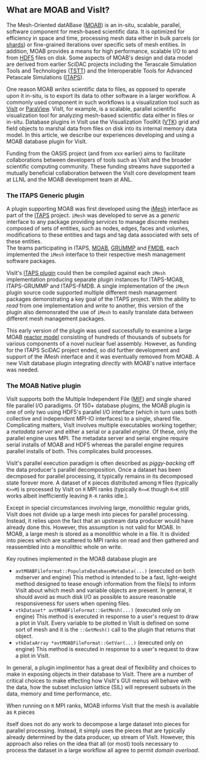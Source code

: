 ## What are MOAB and VisIt?
The Mesh-Oriented datABase ([MOAB](https://sigma.mcs.anl.gov/moab-library/)) is an in-situ, scalable, parallel, software component for mesh-based scientific data.
It is optimized for efficiency in space and time, processing mesh data either in bulk parcels (or [shards](https://en.wikipedia.org/wiki/Shard_(database_architecture))) or fine-grained iterations over specific sets of mesh entities.
In addition, MOAB provides a means for high performance, scalable I/O to and from [HDF5](https://support.hdfgroup.org/documentation/hdf5/latest/) files on disk.
Some aspects of MOAB's design and data model are derived from earlier SciDAC projects including the Terascale Simulation Tools and Technologies ([TSTT](https://www.researchgate.net/publication/259197545_The_TSTTM_Interface)) and the Interoperable Tools for Advanced Petascale Simulations ([ITAPS](https://www.osti.gov/biblio/971531/)).

One reason MOAB *writes* scientific data to files, as opposed to operate upon it in-situ, is to export its data to other software in a larger workflow.
A commonly used component in such workflows is a visualization tool such as [VisIt](https://visit.llnl.gov) or [ParaView](https://www.paraview.org).
VisIt, for example, is a scalable, parallel scientific visualization tool for analyzing mesh-based scientific data either in files or in-situ.
Database plugins in VisIt use the Visualization ToolKit ([VTK](https://vtk.org)) grid and field objects to marshal data from files on disk into its internal memory data model.
In this article, we describe our experiences developing and using a MOAB database plugin for VisIt.

Funding from the OASIS project (and from xxx earlier) aims to facilitate collaborations between developers of tools such as VisIt and the broader scientific computing community.
These funding streams have supported a mutually beneficial collaboration between the VisIt core development team at LLNL and the MOAB development team at ANL.

### The ITAPS Generic plugin

A plugin supporting MOAB was first developed using the [iMesh](https://markcmiller86.github.io/ITAPS/software/iMesh_html/i_mesh_8h.html) interface as part of the [ITAPS](https://markcmiller86.github.io/ITAPS/) project.
`iMesh` was developed to serve as a *generic* interface to any package providing *services* to manage discrete meshes composed of sets of entities, such as nodes, edges, faces and volumes, modifications to these entities and tags and tag data associated with sets of these entities.	
The teams participating in ITAPS, [MOAB](https://sigma.mcs.anl.gov/moab-library/), [GRUMMP](https://www.researchgate.net/publication/254313656_GRUMMP_User's_Guide) and [FMDB](https://scorec.rpi.edu/FMDB/), each implemented the `iMesh` interface to their respective mesh management software packages.

VisIt's [ITAPS plugin](https://github.com/visit-dav/visit/blob/2.10RC/src/databases/ITAPS_C/avtITAPS_CFileFormat.C) could then be compiled against each `iMesh` implementation producing separate plugin instances for ITAPS-MOAB, ITAPS-GRUMMP and ITAPS-FMDB.
A single implementation of the `iMesh` plugin source code supported multiple different mesh management packages demonstrating a key goal of the ITAPS project.
With the ability to *read* from one implementation and *write* to another, this version of the plugin also demonsrated the use of `iMesh` to easily translate data between different mesh management packages.

This early version of the plugin was used successfully to examine a large MOAB [reactor model](https://publications.anl.gov/anlpubs/2013/10/76766.pdf#page=12) consisting of hundreds of thousands of subsets for various components of a novel nuclear fuel assembly.
However, as funding for the ITAPS SciDAC project ended, so did further development and support of the iMesh interface and it was eventually removed from MOAB.
A new VisIt database plugin integrating *directly* with MOAB's native interface was needed.

### The MOAB Native plugin

VisIt supports both the Multiple Independent File ([MIF](https://www.hdfgroup.org/2017/03/21/mif-parallel-io-with-hdf5/)) and single shared file parallel I/O paradigms.
Of 150+ database plugins, the MOAB plugin is one of only two using HDF5's parallel I/O interface (which in turn uses both collective and independent MPI-IO interfaces) to a single, shared file.
Complicating matters, VisIt involves multiple executables working together; a *metadata server* and either a serial or a parallel *engine*.
Of these, only the parallel engine uses MPI.
The metadata server and serial engine require serial installs of MOAB and HDF5 whereas the parallel engine requires parallel installs of both.
This complicates build processes.

VisIt's parallel execution paradigm is often described as *piggy-backing* off the data producer's parallel decomposition.
Once a dataset has been decmposed for parallel processing, it typically remains in its decomposed state forever more.
A dataset of `K` pieces distributed among `M` files (typically `K>>M`) is processed by VisIt on `R` MPI ranks (typically `R<=K` though `R>K` still works albeit inefficiently leaving `R-K` ranks idle.).

Except in special circumstances involving large, monolithic regular grids, VisIt does not divide up a large mesh into pieces for parallel processing.
Instead, it relies upon the fact that an upstream data producer would have already done this.
However, this assumption is not valid for MOAB.
In MOAB, a large mesh is stored as a monolithic whole in a file.
It is divided into pieces which are scattered to MPI ranks on read and then gathered and reassembled into a monolithic whole on write.

Key routines implemented in the MOAB database plugin are
* `avtMOABFileformat::PopulateDatabaseMetaData(...)` (executed on both mdserver and engine)
  This method is intended to be a fast, light-weight method designed to tease enough information from the file(s) to inform VisIt about which mesh and variable objects are present.
  In general, it should avoid as much disk I/O as possible to assure reasonable responsiveness for users when opening files.
* `vtkDataset* avtMOABFileFormat::GetMesh(...)` (executed only on engine)
  This method is executed in response to a user's request to draw a plot in VisIt.
  Every variable to be plotted in VisIt is defined on some sort of mesh and it is the `::GetMesh()` call to the plugin that returns that object.
* `vtkDataArray *avtMOABFileFormat::GetVar(...)` (executed only on engine)
  This method is executed in response to a user's request to draw a plot in VisIt.

In general, a plugin implmentor has a great deal of flexibility and choices to make in exposing objects in their database to VisIt.
There are a number of critical choices to make effecting how VisIt's GUI menus will behave with the data, how the subset inclusion lattice (SIL) will represent subsets in the data, memory and time performance, etc.

When running on `R` MPI ranks, MOAB informs VisIt that the mesh is available as `R` pieces

itself does not do any work to decompose a large dataset into pieces for parallel processing.
Instead, it simply uses the pieces that are typically already determined by the data producer, up stream of VisIt.
However, this approach also relies on the idea that all (or most) tools necessary to process the dataset in a large workflow all agree to permit *domain overload*.













